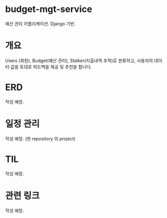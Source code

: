 # budget-mgt-service
예산 관리 어플리케이션. Django 기반.

# 개요
Users (회원), Budget(예산 관리), Stalker(지출내역 추적)로 분류하고, 사용자의 데이터 값을 토대로 피드백을 제공 및 추천을 합니다.

# ERD
작성 예정.

# 일정 관리
작성 예정. (현 repository 의 project)

# TIL
작성 예정.

# 관련 링크
작성 예정.